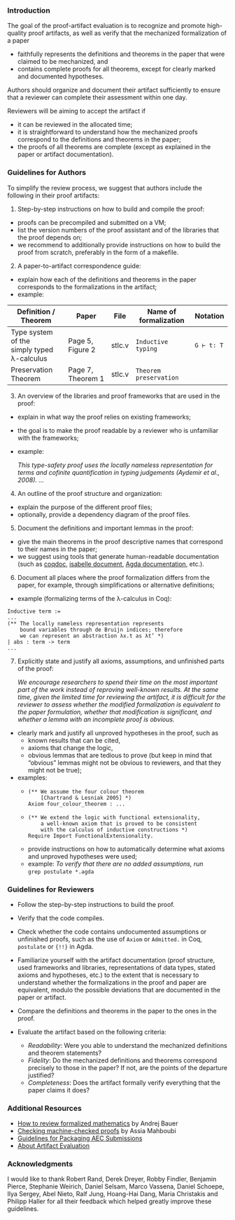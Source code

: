 ### Introduction
The goal of the proof-artifact evaluation is to recognize and promote high-quality proof artifacts, as well as verify that the mechanized formalization of a paper
* faithfully represents the definitions and theorems in the paper that were claimed to be mechanized, and
* contains complete proofs for all theorems, except for clearly marked and documented  hypotheses.

Authors should organize and document their artifact sufficiently to ensure that a reviewer can complete their assessment within one day.

Reviewers will be aiming to accept the artifact if
* it can be reviewed in the allocated time;
* it is straightforward to understand how the mechanized proofs correspond to the definitions and theorems in the paper;
* the proofs of all theorems are complete (except as explained in the paper or artifact documentation).

### Guidelines for Authors

To simplify the review process, we suggest that authors include the following in their proof artifacts:
1. Step-by-step instructions on how to build and compile the proof:
 * proofs can be precompiled and submitted on a VM;
 * list the version numbers of the proof assistant and of the libraries that the proof depends on;
 * we recommend to additionally provide instructions on how to build the proof from scratch, preferably in the form of a makefile.

2. A paper-to-artifact correspondence guide:
 * explain how each of the definitions and theorems in the paper corresponds to the formalizations in the artifact;
 * example:

 |  Definition / Theorem                          | Paper                   | File   |  Name of formalization | Notation   |
 |------------------------------------------------|-------------------------|--------|------------------------|------------|
 |  Type system of the<br>simply typed λ-calculus |  Page 5,<br>Figure&nbsp;2  | stlc.v |  `Inductive typing`    | `G ⊢ t: T` |
 |  Preservation Theorem                          |  Page 7,<br>Theorem&nbsp;1 | stlc.v |  `Theorem preservation`|            |

3. An overview of the libraries and proof frameworks that are used in the proof:
 * explain in what way the proof relies on existing frameworks;
 * the goal is to make the proof readable by a reviewer who is unfamiliar with the frameworks;
 * example: 
  
   _This type-safety proof uses the locally nameless representation for terms and cofinite quantification in typing judgements (Aydemir et al., 2008). ..._

4. An outline of the proof structure and organization:
 * explain the purpose of the different proof files;
 * optionally, provide a dependency diagram of the proof files.

5. Document the definitions and important lemmas in the proof:
 * give the main theorems in the proof descriptive names that correspond to their names in the paper;
 * we suggest using tools that generate human-readable documentation (such as 
   [coqdoc](http://manpages.ubuntu.com/manpages/xenial/man1/coqdoc.1.html),
   [isabelle document](https://isabelle.in.tum.de/doc/system.pdf), 
   [Agda documentation](https://agda.readthedocs.io/en/v2.5.3/contribute/documentation.html?highlight=documentation), etc.).

6. Document all places where the proof formalization differs from the paper, for example, through simplifications or alternative definitions;
  * example (formalizing terms of the λ-calculus in Coq):
```coq
Inductive term := 
... 
(** The locally nameless representation represents
    bound variables through de Bruijn indices; therefore
    we can represent an abstraction λx.t as λt’ *)
| abs : term -> term
...
```
7. Explicitly state and justify all axioms, assumptions, and unfinished parts of the proof:
 
   _We encourage researchers to spend their time on the most important part of the work instead of reproving well-known results. At the same time, given the limited time for reviewing the artifact, it is difficult for the reviewer to assess whether the modified formalization is equivalent to the paper formulation, whether that modification is significant, and whether a lemma with an incomplete proof is obvious._
   
  * clearly mark and justify all unproved hypotheses in the proof, such as
    - known results that can be cited,
    - axioms that change the logic,
    - obvious lemmas that are tedious to prove (but keep in mind that “obvious” lemmas might not be obvious to reviewers, and that they might not be true);
  * examples:
    - ```coq
      (** We assume the four colour theorem
          [Chartrand & Lesniak 2005] *)
      Axiom four_colour_theorem : ...
      ```
    - ```coq
      (** We extend the logic with functional extensionality,
          a well-known axiom that is proved to be consistent
          with the calculus of inductive constructions *)
      Require Import FunctionalExtensionality.
      ```
    - provide instructions on how to automatically determine what axioms and unproved hypotheses were used;
    - example: 
      _To verify that there are no added assumptions, run_<br>`grep postulate *.agda`


### Guidelines for Reviewers

- Follow the step-by-step instructions to build the proof.

- Verify that the code compiles.

- Check whether the code contains undocumented assumptions or unfinished proofs, such as the use of `Axiom` or `Admitted.` in Coq, `postulate` or `{!!}` in Agda.

- Familiarize yourself with the artifact documentation (proof structure, used frameworks and libraries, representations of data types, stated axioms and hypotheses, etc.) to the extent that is necessary to understand whether the formalizations in the proof and paper are equivalent, modulo the possible deviations that are documented in the paper or artifact.

- Compare the definitions and theorems in the paper to the ones in the proof. 

- Evaluate the artifact based on the following criteria:
  * *Readability*: Were you able to understand the mechanized definitions and theorem statements?
  * *Fidelity*: Do the mechanized definitions and theorems correspond precisely to those in the paper? If not, are the points of the departure justified?
  * *Completeness*:  Does the artifact formally verify everything that the paper claims it does?

### Additional Resources
- [How to review formalized mathematics](http://math.andrej.com/2013/08/19/how-to-review-formalized-mathematics/) by Andrej Bauer
- [Checking machine-checked proofs](https://project.inria.fr/coqexchange/checking-machine-checked-proofs/) by Assia Mahboubi
- [Guidelines for Packaging AEC Submissions](http://www.artifact-eval.org/guidelines.html)
- [About Artifact Evaluation](http://www.artifact-eval.org/about.html)

### Acknowledgments
I would like to thank Robert Rand, Derek Dreyer, Robby Findler, Benjamin Pierce, Stephanie Weirich, Daniel Selsam, Marco Vassena, Daniel Schoepe, Ilya Sergey, Abel Nieto, Ralf Jung, Hoang-Hai Dang, Maria Christakis and Philipp Haller for all their feedback which helped greatly improve these guidelines.
